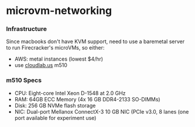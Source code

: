 # microvm-networking
### Infrastructure
Since macbooks don't have KVM support, need to use a baremetal server to run Firecracker's microVMs, so either:
- AWS: metal instances (lowest $4/hr)
- use [cloudlab.us](https://cloudlab.us) m510

### m510 Specs
- CPU: Eight-core Intel Xeon D-1548 at 2.0 GHz
- RAM: 64GB ECC Memory (4x 16 GB DDR4-2133 SO-DIMMs)
- Disk: 256 GB NVMe flash storage
- NIC: Dual-port Mellanox ConnectX-3 10 GB NIC (PCIe v3.0, 8 lanes (one port available for experiment use)
